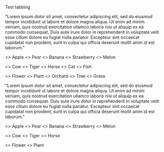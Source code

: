 Test tabbing

"Lorem ipsum dolor sit amet, consectetur adipiscing elit, sed do eiusmod tempor
incididunt ut labore et dolore magna aliqua. Ut enim ad minim veniam, quis
nostrud exercitation ullamco laboris nisi ut aliquip ex ea commodo consequat.
Duis aute irure dolor in reprehenderit in voluptate velit esse cillum dolore eu
fugiat nulla pariatur. Excepteur sint occaecat cupidatat non proident, sunt in
culpa qui officia deserunt mollit anim id est laborum."


<>  Apple
<>  Pear
<>  Banana
<>  Strawberry
<>  Melon

<>  Cow
<>  Tiger
<>  Horse
<>  Cat
<>  Fish

<>  Flower
<>  Plant
<>  Orchard
<>  Tree
<>  Grass

"Lorem ipsum dolor sit amet, consectetur adipiscing elit, sed do eiusmod tempor
incididunt ut labore et dolore magna aliqua. Ut enim ad minim veniam, quis
nostrud exercitation ullamco laboris nisi ut aliquip ex ea commodo consequat.
Duis aute irure dolor in reprehenderit in voluptate velit esse cillum dolore eu
fugiat nulla pariatur. Excepteur sint occaecat cupidatat non proident, sunt in
culpa qui officia deserunt mollit anim id est laborum."


<>  Apple
<>  Pear
<>  Banana
<>  Strawberry
<>  Melon

<>  Cow
<>  Tiger
<>  Horse


<>  Flower
<>  Plant




